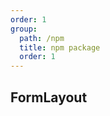 ```yaml
---
order: 1
group:
  path: /npm
  title: npm package
  order: 1
---
```


## FormLayout

<code src="./index.tsx"></code>
